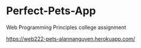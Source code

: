# Perfect-Pets-App
Web Programming Principles college assignment

https://web222-pets-alannanguyen.herokuapp.com/
